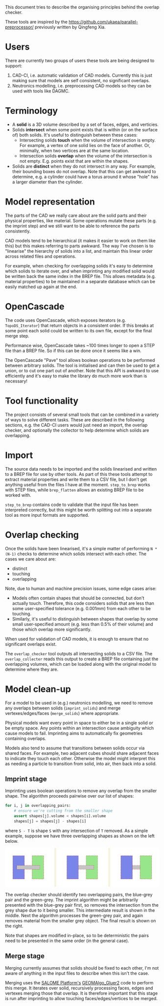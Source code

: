 This document tries to describe the organising principles behind the
overlap checker.

These tools are inspired by the https://github.com/ukaea/parallel-preprocessor/
previously written by Qingfeng Xia.

# Users

There are currently two groups of users these tools are being designed
to support:

1. CAD-CI, i.e. automatic validation of CAD models. Currently this is
   just making sure that models are self consistent, no significant
   overlaps.
2. Neutronics modelling, i.e. preprocessing CAD models so they can be
   used with tools like DAGMC.

# Terminology

 * A **solid** is a 3D volume described by a set of faces, edges, and
   verticies.
 * Solids **intersect** when some point exists that is within (or on
   the surface of) both solids. It's useful to distinguish between
   these cases:
   * Intersecting solids **touch** when the volume of intersection is
     empty. For example, a vertex of one solid lies on the face of
     another. Or, minimally, when two vertices are at the same
     location.
   * Intersection solids **overlap** when the volume of the
     intersection is not empty. E.g. points exist that are within the
     shapes.
 * Solids are **distinct** when they do not intersect in any way. For
   example, their bounding boxes do not overlap. Note that this can
   get awkward to determine, e.g. a cylinder could have a torus around
   it whose "hole" has a larger diameter than the cylinder.

# Model representation

The parts of the CAD we really care about are the solid parts and
their physical properties, like material. Some operations mutate these
parts (e.g. the imprint step) and we still want to be able to
reference the parts consistently.

CAD models tend to be hierarchical (it makes it easier to work on them
like this) but this makes referring to parts awkward. The way I've
chosen is to "linearise" the hierarchy of solids into a list, and
maintain this linear order across related files and operations.

For example, when checking for overlapping solids it's easy to
determine which solids to iterate over, and when imprinting any
modified solid would be written back the same index in the BREP file.
This allows metadata (e.g. material properties) to be maintained in a
separate database which can be easily matched up again at the end.

# OpenCascade

The code uses OpenCascade, which exposes iterators (e.g.
`TopoDS_Iterator`) that return objects in a consistent order. If this
breaks at some point each solid could be written to its own file,
except for the final merge step.

Performance wise, OpenCascade takes ~100 times longer to open a STEP
file than a BREP file. So if this can be done once it seems like a
win.

The OpenCascade "Pave" tool allows boolean operations to be performed
between arbitrary solids. The tool is initialised and can then be used
to get a union, or to cut one part out of another. Note that this API
is awkward to use efficiently and it's easy to make the library do
much more work than is necessary!

# Tool functionality

The project consists of several small tools that can be combined in a
variety of ways to solve different tasks. These are described in the
following sections, e.g. the CAD-CI users would just need an import,
the overlap checker, and optionally the collector to help determine
which solids are overlapping.

# Import

The source data needs to be imported and the solids linearised and
written to a BREP file for use by other tools. As part of this these
tools attempt to extract material properties and write them to a CSV
file, but I don't get anything useful from the files I have at the
moment. `step_to_brep` works with STEP files, while `brep_flatten`
allows an existing BREP file to be worked with.

`step_to_brep` contains code to validate that the input file has been
interpreted correctly, but this might be worth splitting out into a
separate tool as more input formats are supported.

# Overlap checking

Once the solids have been linearised, it's a simple matter of
performing `N * (N-1)` checks to determine which solids intersect with
each other. The cases we care about are:

 * distinct
 * touching
 * overlapping

Note, due to human and machine precision issues, some edge cases
arise:

 * Models often contain shapes that should be connected, but don't
   actually touch. Therefore, this code considers solids that are less
   than some user-specified tolerance (e.g. 0.001mm) from each other
   to be touching.
 * Similarly, it's useful to distinguish between shapes that overlap
   by some small user-specified amount (e.g. less than 0.5% of their
   volume) and those which overlap more significantly.

When used for validation of CAD models, it is enough to ensure that no
significant overlaps exist.

The `overlap_checker` tool outputs all intersecting solids to a CSV
file. The `overlap_collecter` reads this output to create a BREP file
containing just the overlapping volumes, which can be loaded along
with the original model to determine where they are.

# Model clean-up

For a model to be used in (e.g.) neutronics modelling, we need to
remove any overlaps between solids (`imprint_solids`) and merge
vertexes/edges/faces (`merge_solids`) where appropriate.

Physical models want every point in space to either be in a single
solid or be empty space. Any points within an intersection cause
ambiguity which cause models to fail. Imprinting aims to automatically
fix geometries containing overlaps.

Models also tend to assume that transitions between solids occur via
shared faces. For example, two adjacent cubes should share adjacent
faces to indicate they touch each other. Otherwise the model might
interpret this as needing a particle to transition from solid, into
air, then back into a solid.

## Imprint stage

Imprinting uses boolean operations to remove any overlap from the
smaller shape. The algorithm proceeds pairwise over our list of
shapes:

```python
for i, j in overlapping_pairs:
    # ensure we're cutting from the smaller shape
    assert shapes[j].volume < shapes[i].volume
    shapes[j] = shapes[j] - shapes[i]
```

where `S - T` is shape `S` with any intersection of `T` removed. As a
simple example, suppose we have three overlapping shapes as shown on
the left below.

![three overlapping rectangles](./docs/media/three-rects.svg)

The overlap checker should identify two overlapping pairs, the
blue-grey pair and the green-grey. The imprint algorithm might be
arbitrarily presented with the blue-grey pair first, so removes the
intersection from the grey shape due to it being smaller. This
intermediate result is shown in the middle. Next the algorithm
processes the green-grey pair, and again removes material from the
smaller grey object. The final result is shown on the right.

Note that shapes are modified in-place, so to be deterministic the
pairs need to be presented in the same order (in the general case).

## Merge stage

Merging currently assumes that solids should be fixed to each other,
I'm not aware of anything in the input files to describe when this
isn't the case.

Merging uses the [SALOME Platform's](https://www.salome-platform.org/)
[GEOMAlgo_Gluer2][] code to perform this merge. It iterates over
solid, recursively processing faces, edges and vertexes merging those
that overlap. It is therefore important that this stage is run after
imprinting to allow touching faces/edges/vertices to be merged.

[GEOMAlgo_Gluer2]: https://docs.salome-platform.org/latest/tui/GEOM/classGEOMAlgo__Gluer2.html
